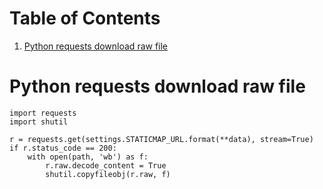 
# Table of Contents

1.  [Python requests download raw file](#org2c5c485)


<a id="org2c5c485"></a>

# Python requests download raw file

    import requests
    import shutil
    
    r = requests.get(settings.STATICMAP_URL.format(**data), stream=True)
    if r.status_code == 200:
        with open(path, 'wb') as f:
            r.raw.decode_content = True
            shutil.copyfileobj(r.raw, f)   

